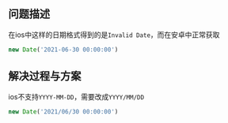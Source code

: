 ## 问题描述

在ios中这样的日期格式得到的是`Invalid Date`，而在安卓中正常获取

```js
new Date('2021-06-30 00:00:00')
```

## 解决过程与方案

ios不支持`YYYY-MM-DD`，需要改成`YYYY/MM/DD`

```js
new Date('2021/06/30 00:00:00')
```

